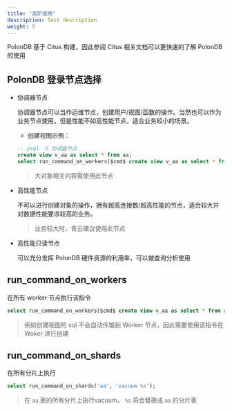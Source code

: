 ```yaml
---
title: "高阶使用"
description: Test description
weight: 5
---
```


PolonDB 基于 Citus 构建，因此参阅 Citus 相关文档可以更快速的了解 PolonDB 的使用

## PolonDB 登录节点选择

- 协调器节点

   协调器节点可以当作运维节点，创建用户/视图/函数的操作。当然也可以作为业务节点使用，但是性能不如高性能节点，适合业务较小的场景。

   - 创建视图示例：

   ```sql
   -- psql -h 协调器节点
   create view v_aa as select * from aa;
   select run_command_on_workers($cmd$ create view v_aa as select * from aa $cmd$);
   ```

   > 大对象相关内容需使用此节点
   >

- 高性能节点

   不可以进行创建对象的操作，拥有超高连接数/超高性能的节点，适合较大并对数据性能要求较高的业务。

   > 业务较大时，青云建议使用此节点

- 高性能只读节点

   可以充分发挥 PolonDB 硬件资源的利用率，可以做查询分析使用



## run_command_on_workers

在所有 worker 节点执行该指令

```sql
select run_command_on_workers($cmd$ create view v_aa as select * from aa $cmd$);
```

> 例如创建视图的 sql 不会自动传输到 Worker 节点，因此需要使用该指令在 Woker 进行创建

## run_command_on_shards

在所有分片上执行

```sql
select run_command_on_shards('aa', 'vacuum %s');
```

> 在 `aa` 表的所有分片上执行vacuum， `%s` 将会替换成 `aa` 的分片表




